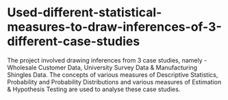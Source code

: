 # Used-different-statistical-measures-to-draw-inferences-of-3-different-case-studies
The project involved drawing inferences from 3 case studies, namely - Wholesale Customer Data, University Survey Data &amp; Manufacturing Shingles Data. The concepts of various measures of Descriptive Statistics, Probability and Probability Distributions and various measures of Estimation &amp; Hypothesis Testing are used to analyse these case studies.
